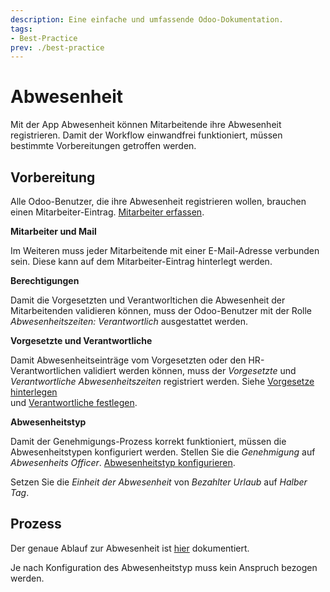 ```yaml
---
description: Eine einfache und umfassende Odoo-Dokumentation.
tags:
- Best-Practice
prev: ./best-practice
---
```

# Abwesenheit

Mit der App Abwesenheit können Mitarbeitende ihre Abwesenheit registrieren. Damit der Workflow einwandfrei funktioniert, müssen bestimmte Vorbereitungen getroffen werden.

## Vorbereitung

Alle Odoo-Benutzer, die ihre Abwesenheit registrieren wollen, brauchen einen Mitarbeiter-Eintrag. [Mitarbeiter erfassen](Personal.md#Mitarbeiter%20erfassen).

**Mitarbeiter und Mail**

Im Weiteren muss jeder Mitarbeitende mit einer E-Mail-Adresse verbunden sein. Diese kann auf dem Mitarbeiter-Eintrag hinterlegt werden.

**Berechtigungen**

Damit die Vorgesetzten und Verantworltichen die Abwesenheit der Mitarbeitenden validieren können, muss der Odoo-Benutzer mit der Rolle *Abwesenheitszeiten: Verantwortlich* ausgestattet werden.

**Vorgesetzte und Verantwortliche**

Damit Abwesenheitseinträge vom Vorgesetzten oder den HR-Verantwortlichen validiert werden können, muss der *Vorgesetzte* und *Verantwortliche Abwesenheitszeiten* registriert werden. Siehe [Vorgesetze hinterlegen](Personal.md#Vorgesetze%20hinterlegen)  
und [Verantwortliche festlegen](HR%20Holidays.md#Verantwortliche%20festlegen).

**Abwesenheitstyp**

Damit der Genehmigungs-Prozess korrekt funktioniert, müssen die Abwesenheitstypen konfiguriert werden. Stellen Sie die *Genehmigung* auf *Abwesenheits Officer*. [Abwesenheitstyp konfigurieren](HR%20Holidays.md#Abwesenheitstyp%20konfigurieren).

Setzen Sie die *Einheit der Abwesenheit* von *Bezahlter Urlaub* auf *Halber Tag*.

## Prozess

Der genaue Ablauf zur Abwesenheit ist [hier](Prozess%20Abwesenheit.md) dokumentiert.

Je nach Konfiguration des Abwesenheitstyp muss kein Anspruch bezogen werden.
